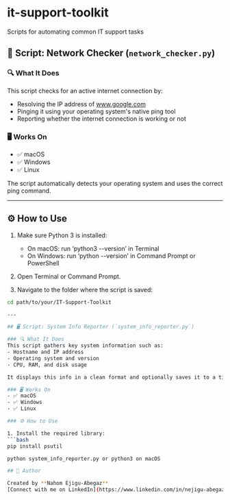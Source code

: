 # it-support-toolkit
Scripts for automating common IT support tasks
## 📡 Script: Network Checker (`network_checker.py`)

### 🔍 What It Does
This script checks for an active internet connection by:
- Resolving the IP address of www.google.com
- Pinging it using your operating system's native ping tool
- Reporting whether the internet connection is working or not

### 🖥️ Works On
- ✅ macOS
- ✅ Windows
- ✅ Linux

The script automatically detects your operating system and uses the correct ping command.

---

## ⚙️ How to Use

1. Make sure Python 3 is installed:
    - On macOS: run ‘python3 --version’ in Terminal
    - On Windows: run ‘python --version’ in Command Prompt or PowerShell

2. Open Terminal or Command Prompt.

3. Navigate to the folder where the script is saved:
```bash
cd path/to/your/IT-Support-Toolkit

---

## 🖥️ Script: System Info Reporter (`system_info_reporter.py`)

### 🔍 What It Does
This script gathers key system information such as:
- Hostname and IP address
- Operating system and version
- CPU, RAM, and disk usage

It displays this info in a clean format and optionally saves it to a timestamped `.txt` report.

### 🖥️ Works On
- ✅ macOS
- ✅ Windows
- ✅ Linux

### ⚙️ How to Use

1. Install the required library:
```bash
pip install psutil

python system_info_reporter.py or python3 on macOS

## 👤 Author

Created by **Nahom Ejigu-Abegaz**  
[Connect with me on LinkedIn](https://www.linkedin.com/in/nejigu-abegaz)
